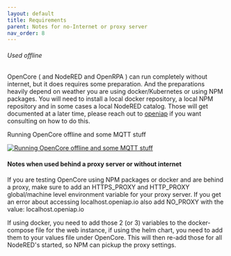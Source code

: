 ```yaml
---
layout: default
title: Requirements
parent: Notes for no-Internet or proxy server
nav_order: 8
---
```

###### Used offline

OpenCore ( and NodeRED and OpenRPA ) can run completely without internet, but it does requires some preparation. 
And the preparations heavily depend on weather you are using docker/Kubernetes or using NPM packages. 
You will need to install a local docker repository, a local NPM repository and in some cases a local NodeRED catalog. Those will get documented at a later time, please reach out to [openiap](https://openiap.io) if you want consulting on how to do this.

Running OpenCore offline and some MQTT stuff

[![Running OpenCore offline and some MQTT stuff](https://img.youtube.com/vi/r_aEHZMSICE/0.jpg)](https://www.youtube.com/watch?v=r_aEHZMSICE)  

#### Notes when used behind a proxy server or without internet

If you are testing OpenCore using NPM packages or docker and are behind a proxy, make sure to add an HTTPS_PROXY and HTTP_PROXY global/machine level environment variable for your proxy server. If you get an error about accessing localhost.openiap.io also add NO_PROXY with the value: localhost.openiap.io

If using docker, you need to add those 2 (or 3) variables to the docker-compose file for the web instance, if using the helm chart, you need to add them to your values file under OpenCore. This will then re-add those for all NodeRED's started, so NPM can pickup the proxy settings.
